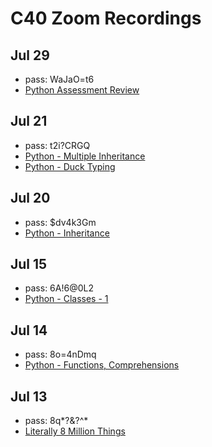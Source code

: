 # C40 Zoom Recordings

## Jul 29

- pass: WaJaO=t6
- [Python Assessment Review](https://us02web.zoom.us/rec/share/_N1EKLP56WVOetbLyFr-QK04FZbhaaa8hiRI8qcEngGPKpm6vdUXoxtLbuoZNsM)

## Jul 21

- pass: t2i?CRGQ
- [Python - Multiple Inheritance](https://us02web.zoom.us/rec/share/7JQpDYvtr0JJf4HR7RrwXo0oF7rpaaa813VKqPYKzBw2W8YlrWcJ0nCM_R6InEw9?startTime=1595340430000)
- [Python - Duck Typing](https://us02web.zoom.us/rec/share/7JQpDYvtr0JJf4HR7RrwXo0oF7rpaaa813VKqPYKzBw2W8YlrWcJ0nCM_R6InEw9?startTime=1595354792000)

## Jul 20

- pass: \$dv4k3Gm
- [Python - Inheritance](https://us02web.zoom.us/rec/share/uvNscJzv-lhOY7ffsk3_WL8aELTjeaa813VLr_FfxD8B5a7LiQ9CKoEauqEAmeI)

## Jul 15

- pass: 6A!6@0L2
- [Python - Classes - 1](https://us02web.zoom.us/rec/share/6OxpIYraqHpLZJWR5R3vVLEjQKG6eaa8hnJMr_sOxBtHyi96WczxnqkYlH8tvrtg)

## Jul 14

- pass: 8o=4nDmq
- [Python - Functions, Comprehensions](https://us02web.zoom.us/rec/share/5cYoaK719FlOBavQtBHNXukPLoDYX6a81iBI_fFYxEZKweFIJWpq4RJykxlN38KG)

## Jul 13

- pass: 8q*?&?^*
- [Literally 8 Million Things](https://us02web.zoom.us/rec/share/951KFJXT7n5JYtbz-F7NVI4fM5bkeaa813Qd_PdZzEcJ9LSyZYiHk4O83nIfYN2F)
